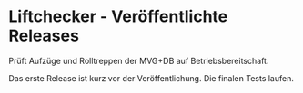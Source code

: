 # Liftchecker - Veröffentlichte Releases
Prüft Aufzüge und Rolltreppen der MVG+DB auf Betriebsbereitschaft.

Das erste Release ist kurz vor der Veröffentlichung. 
Die finalen Tests laufen.
